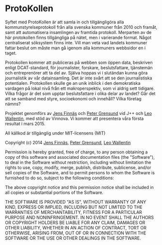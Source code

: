 ProtoKollen
===========
Syftet med ProtoKollen är att samla in och tillgängligöra alla kommunstyrelseprotokoll från alla svenska kommuner från 2010 och framåt, samt att automatisera insamlingen av framtida protokoll. Merparten av de här protokollen finns tillgängliga på nätet, men i varierande format. Något centraliserat söksystem finns inte. Vill man veta vad landets kommuner fattar beslut om måste man gå igenom alla kommuners webbsidor en i taget.

Protokollen kommer att publiceras på webben som öppen data, beskriven enligt DCAT-standard, för journalister, forskare, beslutsfattare, tjänstemän och entreprenörer att ta del av. Själva hoppas vi i slutändan kunna göra journalistik av vår datainsamling. Det är inte svårt att se den journalistiska potentialen. Protokollen skulle ge an unik inblick i den demokratiska vardagen på lokal nivå från ett makroperspektiv, som vi aldrig sett tidigare. Vilka frågor är det som upptar beslutsfattare i olika delar av landet? Går det att se samband med styre, socioekonomi och innehåll? Vilka företag nämns?

Projektet genomförs av [Jens Finnäs](https://twitter.com/jensfinnas) och [Peter Grensund](https://twitter.com/grensund) vid J++ och [Leo Wallentin](http://leowallentin.se/lang/sv), med stöd av Vinnova. Vi kommer att presentera våra första resultat i mars 2015.

All källkod är tillgänglig under MIT-licensens (MIT)

Copyright (c) 2014 [Jens Finnäs](https://twitter.com/jensfinnas), [Peter Grensund](https://twitter.com/grensund), [Leo Wallentin](http://leowallentin.se/lang/sv)

Permission is hereby granted, free of charge, to any person obtaining a copy
of this software and associated documentation files (the "Software"), to deal
in the Software without restriction, including without limitation the rights
to use, copy, modify, merge, publish, distribute, sublicense, and/or sell
copies of the Software, and to permit persons to whom the Software is
furnished to do so, subject to the following conditions:

The above copyright notice and this permission notice shall be included in
all copies or substantial portions of the Software.

THE SOFTWARE IS PROVIDED "AS IS", WITHOUT WARRANTY OF ANY KIND, EXPRESS OR
IMPLIED, INCLUDING BUT NOT LIMITED TO THE WARRANTIES OF MERCHANTABILITY,
FITNESS FOR A PARTICULAR PURPOSE AND NONINFRINGEMENT. IN NO EVENT SHALL THE
AUTHORS OR COPYRIGHT HOLDERS BE LIABLE FOR ANY CLAIM, DAMAGES OR OTHER
LIABILITY, WHETHER IN AN ACTION OF CONTRACT, TORT OR OTHERWISE, ARISING FROM,
OUT OF OR IN CONNECTION WITH THE SOFTWARE OR THE USE OR OTHER DEALINGS IN
THE SOFTWARE.